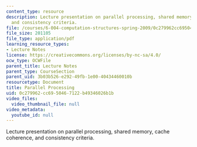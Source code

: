 ```yaml
---
content_type: resource
description: Lecture presentation on parallel processing, shared memory, cache coherence,
  and consistency criteria.
file: /courses/6-004-computation-structures-spring-2009/0c279962cc6950467122b49346026b1b_MIT6_004s09_lec24.pdf
file_size: 201105
file_type: application/pdf
learning_resource_types:
- Lecture Notes
license: https://creativecommons.org/licenses/by-nc-sa/4.0/
ocw_type: OCWFile
parent_title: Lecture Notes
parent_type: CourseSection
parent_uid: 3b03b526-e292-49fb-1e00-40434460010b
resourcetype: Document
title: Parallel Processing
uid: 0c279962-cc69-5046-7122-b49346026b1b
video_files:
  video_thumbnail_file: null
video_metadata:
  youtube_id: null
---
```

Lecture presentation on parallel processing, shared memory, cache coherence, and consistency criteria.